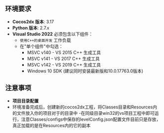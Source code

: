 
## 环境要求
- **Cocos2dx 版本**: 3.17
- **Python 版本**: 2.7.x
- **Visual Studio 2022** 必须包含以下组件：
  - `使用C++的桌面开发` 工作负载
  - 在"单个组件"中勾选：
    - MSVC v140 - VS 2015 C++ 生成工具
    - MSVC v141 - VS 2017 C++ 生成工具
    - MSVC v142 - VS 2019 C++ 生成工具
    - Windows 10 SDK (建议同时安装最新版和10.0.17763.0版本)
      
## 注意事项
- **项目目录配置**
- 环境准备完成后，创建新的cocos2dx工程，将Classes目录和Resources内的文件放入你的项目对于的目录中
-在同级目录win32的vs项目工程中即可运行，注意Classes/configs中保存的levelConfig.json配置文件目前只是存放，真正加载的是在Resources内的它的副本


